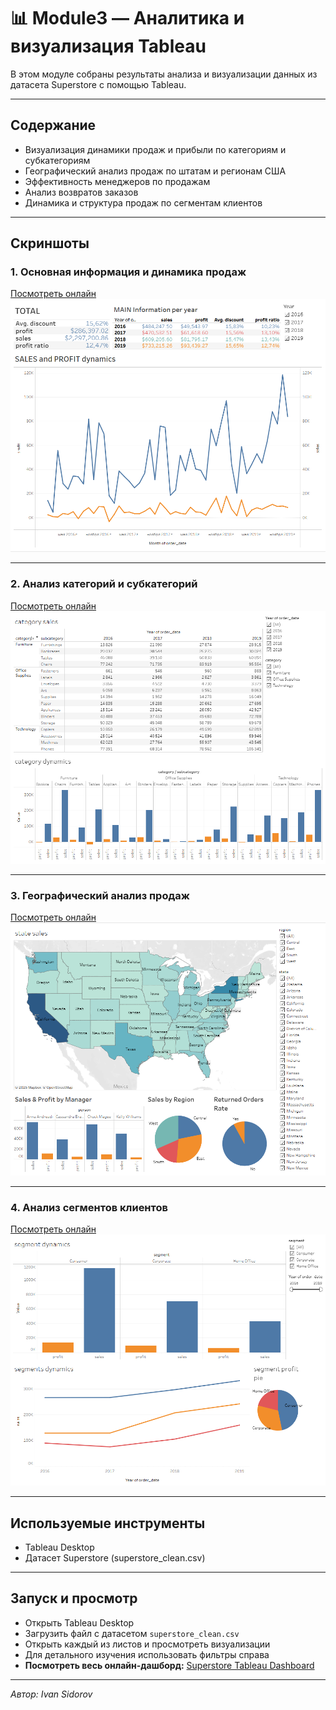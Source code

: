 # 📊 Module3 — Аналитика и визуализация Tableau

В этом модуле собраны результаты анализа и визуализации данных из датасета Superstore с помощью Tableau.

---

## Содержание

- Визуализация динамики продаж и прибыли по категориям и субкатегориям
- Географический анализ продаж по штатам и регионам США
- Эффективность менеджеров по продажам
- Анализ возвратов заказов
- Динамика и структура продаж по сегментам клиентов

---

## Скриншоты

### 1. Основная информация и динамика продаж  
[Посмотреть онлайн](https://public.tableau.com/views/superstoreDB_examlpe_Ivan_S/Dashboard1)  
![main_DB](main_DB.png)

---
### 2. Анализ категорий и субкатегорий  
[Посмотреть онлайн](https://public.tableau.com/views/superstoreDB_examlpe_Ivan_S/Dashboard3)  
![category_DB](category_DB.png)

---

### 3. Географический анализ продаж  
[Посмотреть онлайн](https://public.tableau.com/views/superstoreDB_examlpe_Ivan_S/regionDB)  
![regionn_DB](regionn_db.png)

---

### 4. Анализ сегментов клиентов  
[Посмотреть онлайн](https://public.tableau.com/views/superstoreDB_examlpe_Ivan_S/segmentDB)  
![segment_DB](segment_DB.png)

---

## Используемые инструменты

- Tableau Desktop
- Датасет Superstore (superstore_clean.csv)

---

## Запуск и просмотр

- Открыть Tableau Desktop
- Загрузить файл с датасетом `superstore_clean.csv`
- Открыть каждый из листов и просмотреть визуализации
- Для детального изучения использовать фильтры справа
- **Посмотреть весь онлайн-дашборд:** [Superstore Tableau Dashboard](https://public.tableau.com/authoring/superstoreDB_examlpe_Ivan_S)

---

*Автор: Ivan Sidorov*
